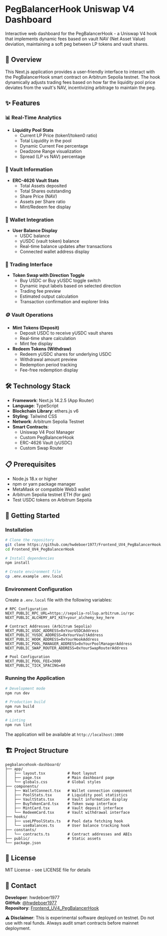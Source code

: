 # PegBalancerHook Uniswap V4 Dashboard

Interactive web dashboard for the PegBalancerHook - a Uniswap V4 hook that implements dynamic fees based on vault NAV (Net Asset Value) deviation, maintaining a soft peg between LP tokens and vault shares.

## 🎯 Overview

This Next.js application provides a user-friendly interface to interact with the PegBalancerHook smart contract on Arbitrum Sepolia testnet. The hook dynamically adjusts trading fees based on how far the liquidity pool price deviates from the vault's NAV, incentivizing arbitrage to maintain the peg.

## ✨ Features

### 📊 Real-Time Analytics

- **Liquidity Pool Stats**
  - Current LP Price (token1/token0 ratio)
  - Total Liquidity in the pool
  - Dynamic Current Fee percentage
  - Deadzone Range visualization
  - Spread (LP vs NAV) percentage

### 🏦 Vault Information

- **ERC-4626 Vault Stats**
  - Total Assets deposited
  - Total Shares outstanding
  - Share Price (NAV)
  - Assets per Share ratio
  - Mint/Redeem fee display

### 💼 Wallet Integration

- **User Balance Display**
  - USDC balance
  - yUSDC (vault token) balance
  - Real-time balance updates after transactions
  - Connected wallet address display

### 💱 Trading Interface

- **Token Swap with Direction Toggle**
  - Buy USDC or Buy yUSDC toggle switch
  - Dynamic input labels based on selected direction
  - Trading fee preview
  - Estimated output calculation
  - Transaction confirmation and explorer links

### 🪙 Vault Operations

- **Mint Tokens (Deposit)**
  - Deposit USDC to receive yUSDC vault shares
  - Real-time share calculation
  - Mint fee display
- **Redeem Tokens (Withdraw)**
  - Redeem yUSDC shares for underlying USDC
  - Withdrawal amount preview
  - Redemption period tracking
  - Fee-free redemption display

## 🛠️ Technology Stack

- **Framework**: Next.js 14.2.5 (App Router)
- **Language**: TypeScript
- **Blockchain Library**: ethers.js v6
- **Styling**: Tailwind CSS
- **Network**: Arbitrum Sepolia Testnet
- **Smart Contracts**:
  - Uniswap V4 Pool Manager
  - Custom PegBalancerHook
  - ERC-4626 Vault (yUSDC)
  - Custom Swap Router

## 📋 Prerequisites

- Node.js 18.x or higher
- npm or yarn package manager
- MetaMask or compatible Web3 wallet
- Arbitrum Sepolia testnet ETH (for gas)
- Test USDC tokens on Arbitrum Sepolia

## 🚀 Getting Started

### Installation

```bash
# Clone the repository
git clone https://github.com/hwdeboer1977/Frontend_UV4_PegBalancerHook.git
cd Frontend_UV4_PegBalancerHook

# Install dependencies
npm install

# Create environment file
cp .env.example .env.local
```

### Environment Configuration

Create a `.env.local` file with the following variables:

```env
# RPC Configuration
NEXT_PUBLIC_RPC_URL=https://sepolia-rollup.arbitrum.io/rpc
NEXT_PUBLIC_ALCHEMY_API_KEY=your_alchemy_key_here

# Contract Addresses (Arbitrum Sepolia)
NEXT_PUBLIC_USDC_ADDRESS=0xYourUSDCAddress
NEXT_PUBLIC_YUSDC_ADDRESS=0xYourVaultAddress
NEXT_PUBLIC_HOOK_ADDRESS=0xYourHookAddress
NEXT_PUBLIC_POOL_MANAGER_ADDRESS=0xYourPoolManagerAddress
NEXT_PUBLIC_SWAP_ROUTER_ADDRESS=0xYourSwapRouterAddress

# Pool Configuration
NEXT_PUBLIC_POOL_FEE=3000
NEXT_PUBLIC_TICK_SPACING=60
```

### Running the Application

```bash
# Development mode
npm run dev

# Production build
npm run build
npm start

# Linting
npm run lint
```

The application will be available at `http://localhost:3000`

## 🏗️ Project Structure

```
pegbalancehook-dashboard/
├── app/
│   ├── layout.tsx          # Root layout
│   ├── page.tsx            # Main dashboard page
│   └── globals.css         # Global styles
├── components/
│   ├── WalletConnect.tsx   # Wallet connection component
│   ├── PoolStats.tsx       # Liquidity pool statistics
│   ├── VaultStats.tsx      # Vault information display
│   ├── BuyTokenCard.tsx    # Token swap interface
│   ├── MintCard.tsx        # Vault deposit interface
│   └── RedeemCard.tsx      # Vault withdrawal interface
├── hooks/
│   ├── useLPPoolStats.ts   # Pool data fetching hook
│   └── useBalances.ts      # User balance tracking hook
├── constants/
│   └── contracts.ts        # Contract addresses and ABIs
├── public/                 # Static assets
└── package.json
```

## 📝 License

MIT License - see LICENSE file for details

## 📧 Contact

**Developer**: hwdeboer1977  
**GitHub**: [@hwdeboer1977](https://github.com/hwdeboer1977)  
**Repository**: [Frontend_UV4_PegBalancerHook](https://github.com/hwdeboer1977/Frontend_UV4_PegBalancerHook)

**⚠️ Disclaimer**: This is experimental software deployed on testnet. Do not use with real funds. Always audit smart contracts before mainnet deployment.
